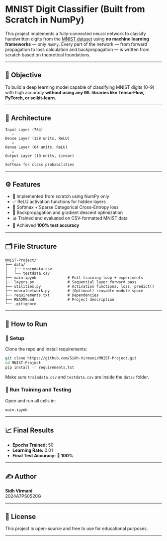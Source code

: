 # MNIST Digit Classifier (Built from Scratch in NumPy)

This project implements a fully-connected neural network to classify handwritten digits from the [MNIST dataset](http://yann.lecun.com/exdb/mnist/) using **no machine learning frameworks** — only `NumPy`. Every part of the network — from forward propagation to loss calculation and backpropagation — is written from scratch based on theoretical foundations.

---

## 📌 Objective

To build a deep learning model capable of classifying MNIST digits (0–9) with high accuracy **without using any ML libraries like TensorFlow, PyTorch, or scikit-learn**.

---

## 🧠 Architecture

```
Input Layer (784)
   ↓
Dense Layer (128 units, ReLU)
   ↓
Dense Layer (64 units, ReLU)
   ↓
Output Layer (10 units, Linear)
   ↓
Softmax for class probabilities
```

---

## ⚙️ Features

- 🧮 Implemented from scratch using NumPy only
- ✅ ReLU activation functions for hidden layers
- 🔁 Softmax + Sparse Categorical Cross-Entropy loss
- 🎯 Backpropagation and gradient descent optimization
- 📊 Trained and evaluated on CSV-formatted MNIST data
- 🧪 Achieved **100% test accuracy**

---

## 🗂️ File Structure

```
MNIST-Project/
├── data/
│   ├── traindata.csv
│   └── testdata.csv
├── main.ipynb              # Full training loop + experiments
├── layers.py               # Sequential layer forward pass
├── utilities.py            # Activation functions, loss, predict()
├── neuralnetwork.py        # (Optional) reusable module space
├── requirements.txt        # Dependencies
├── README.md               # Project description
└── .gitignore
```

---

## 🚀 How to Run

### 🔧 Setup
Clone the repo and install requirements:

```bash
git clone https://github.com/Sidh-Virmani/MNIST-Project.git
cd MNIST-Project
pip install -r requirements.txt
```

Make sure `traindata.csv` and `testdata.csv` are inside the `data/` folder.

### 🧪 Run Training and Testing
Open and run all cells in:
```
main.ipynb
```

---

## 📈 Final Results

- **Epochs Trained:** 50  
- **Learning Rate:** 0.01  
- **Final Test Accuracy:** 🎯 **100%**

---

## ✍️ Author

**Sidh Virmani**  
2024A7PS0520G  

---

## 📄 License

This project is open-source and free to use for educational purposes.

---
